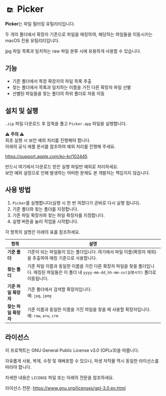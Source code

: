 # <img src="picker.png" alt="Picker 아이콘" width="32" style="vertical-align: middle;"> Picker

**Picker**는 파일 필터링 유틸리티입니다.

두 개의 폴더에서 확장자 기준으로 파일을 매칭하여, 해당하는 파일들을 이동시키는 macOS 전용 유틸리티입니다.

jpg 파일 목록과 일치하는 raw 파일 분류 시에 유용하게 사용할 수 있습니다.


## 기능
- 기준 폴더에서 특정 확장자의 파일 목록 추출
- 찾는 폴더에서 목록과 일치하는 이름을 가진 다른 확장자 파일 선별
- 선별된 파일들을 찾는 폴더의 하위 폴더로 자동 이동


## 설치 및 실행
`.zip` 파일 다운로드 후 압축을 풀고 `Picker.app` 파일을 실행합니다.

**⚠️ 주의 ⚠️**<br/>
최초 실행 시 보안 예외 처리를 진행해야 합니다.<br/>아래의 공식 애플 문서를 참조하여 예외 처리를 진행해 주세요.

https://support.apple.com/ko-kr/102445

반드시 여기에서 다운로드 받은 실행 파일만 예외로 처리하세요.<br/>보안 예외 설정으로 인해 발생하는 어떠한 문제도 본 개발자는 책임지지 않습니다.


## 사용 방법
1. `Picker`를 실행합니다(실행 시 한 번 꺼졌다가 곧바로 다시 실행 됩니다).
2. 기준 폴더와 찾는 폴더를 지정합니다.
3. 기준 파일 확장자와 찾는 파일 확장자를 지정합니다.
4. 실행 버튼을 눌러 작업을 시작합니다.

각 항목의 설명은 아래의 표를 참조하세요.

| 항목 | 설명 |
|------|------|
| **기준 폴더** | 기준이 되는 파일들이 있는 폴더입니다. 여기에서 파일 이름(확장자 제외)을 추출하여 매칭 기준으로 사용합니다. |
| **찾는 폴더** | 기준 파일 이름과 동일한 이름을 가진 다른 확장자 파일을 찾을 폴더입니다. 매칭된 파일들은 이 폴더 내 `yyyy-mm-dd_hh-mm-ss(실행시각)` 폴더로 이동됩니다. |
| **기준 파일 확장자** | 기준 폴더에서 검색할 확장자입니다.<br/>예: `jpg`, `jpeg` |
| **찾는 파일 확장자** | 기준 이름과 동일한 이름을 가진 파일을 찾을 때 사용할 확장자입니다.<br/>예: `raw`, `arw`, `crm` |


## 라이선스
이 프로젝트는 GNU General Public License v3.0 (GPLv3)을 따릅니다.

자유롭게 사용, 복제, 수정 및 재배포할 수 있으나, 파생 저작물 역시 동일한 라이선스를 따라야 합니다.

자세한 내용은 `LICENSE` 파일 또는 아래의 전문을 참조하세요.

라이선스 전문: https://www.gnu.org/licenses/gpl-3.0.en.html
